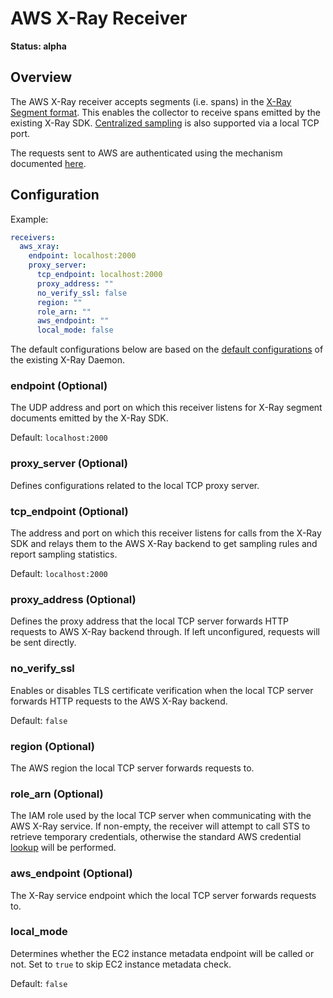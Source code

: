 # AWS X-Ray Receiver

**Status: alpha**

## Overview
The AWS X-Ray receiver accepts segments (i.e. spans) in the [X-Ray Segment format](https://docs.aws.amazon.com/xray/latest/devguide/xray-api-segmentdocuments.html).
This enables the collector to receive spans emitted by the existing X-Ray SDK. [Centralized sampling](https://github.com/aws/aws-xray-daemon/blob/master/CHANGELOG.md#300-2018-08-28) is also supported via a local TCP port.

The requests sent to AWS are authenticated using the mechanism documented [here](https://docs.aws.amazon.com/sdk-for-go/v1/developer-guide/configuring-sdk.html#specifying-credentials).

## Configuration

Example:

```yaml
receivers:
  aws_xray:
    endpoint: localhost:2000
    proxy_server:
      tcp_endpoint: localhost:2000
      proxy_address: ""
      no_verify_ssl: false
      region: ""
      role_arn: ""
      aws_endpoint: ""
      local_mode: false
```

The default configurations below are based on the [default configurations](https://github.com/aws/aws-xray-daemon/blob/master/pkg/cfg/cfg.go#L99) of the existing X-Ray Daemon.

### endpoint (Optional)
The UDP address and port on which this receiver listens for X-Ray segment documents emitted by the X-Ray SDK.

Default: `localhost:2000`

### proxy_server (Optional)
Defines configurations related to the local TCP proxy server.

### tcp_endpoint (Optional)
The address and port on which this receiver listens for calls from the X-Ray SDK and relays them to the AWS X-Ray backend to get sampling rules and report sampling statistics.

Default: `localhost:2000`

### proxy_address (Optional)
Defines the proxy address that the local TCP server forwards HTTP requests to AWS X-Ray backend through. If left unconfigured, requests will be sent directly.

### no_verify_ssl
Enables or disables TLS certificate verification when the local TCP server forwards HTTP requests to the AWS X-Ray backend.

Default: `false`

### region (Optional)
The AWS region the local TCP server forwards requests to.

### role_arn (Optional)
The IAM role used by the local TCP server when communicating with the AWS X-Ray service. If non-empty, the receiver will attempt to call STS to retrieve temporary credentials, otherwise the standard AWS credential [lookup](https://docs.aws.amazon.com/sdk-for-go/v1/developer-guide/configuring-sdk.html#specifying-credentials) will be performed.

### aws_endpoint (Optional)
The X-Ray service endpoint which the local TCP server forwards requests to.

### local_mode
Determines whether the EC2 instance metadata endpoint will be called or not. Set to `true` to skip EC2 instance metadata check.

Default: `false`